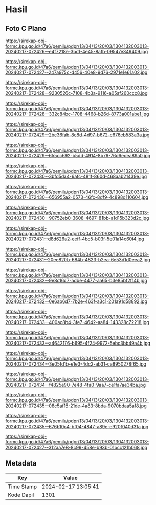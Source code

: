 # Hasil

## Foto C Plano

https://sirekap-obj-formc.kpu.go.id/47a6/pemilu/pdpr/13/04/13/20/03/1304132003013-20240217-072426--e4f7218e-3bc1-4e45-8afb-09547e349409.jpg

https://sirekap-obj-formc.kpu.go.id/47a6/pemilu/pdpr/13/04/13/20/03/1304132003013-20240217-072427--247a975c-d456-40e8-9d76-2971e1e61a02.jpg

https://sirekap-obj-formc.kpu.go.id/47a6/pemilu/pdpr/13/04/13/20/03/1304132003013-20240217-072428--9230526c-7108-4b3a-9116-a05af260ccc8.jpg

https://sirekap-obj-formc.kpu.go.id/47a6/pemilu/pdpr/13/04/13/20/03/1304132003013-20240217-072428--332c84bc-1708-4468-b26d-8773a001abe1.jpg

https://sirekap-obj-formc.kpu.go.id/47a6/pemilu/pdpr/13/04/13/20/03/1304132003013-20240217-072429--2bc36fab-8c8d-4d97-b672-c676eb583a3a.jpg

https://sirekap-obj-formc.kpu.go.id/47a6/pemilu/pdpr/13/04/13/20/03/1304132003013-20240217-072429--655cc692-b5dd-4914-8b76-76d6edea89a0.jpg

https://sirekap-obj-formc.kpu.go.id/47a6/pemilu/pdpr/13/04/13/20/03/1304132003013-20240217-072430--3bfd5da4-6afc-481f-860d-468aab21439e.jpg

https://sirekap-obj-formc.kpu.go.id/47a6/pemilu/pdpr/13/04/13/20/03/1304132003013-20240217-072430--656955a2-0573-46fc-8df9-4c898d110604.jpg

https://sirekap-obj-formc.kpu.go.id/47a6/pemilu/pdpr/13/04/13/20/03/1304132003013-20240217-072430--90752eb0-3608-4697-81bb-a1d15b323d2c.jpg

https://sirekap-obj-formc.kpu.go.id/47a6/pemilu/pdpr/13/04/13/20/03/1304132003013-20240217-072431--d8d626a2-eeff-4bc5-b03f-5e01a14c60f4.jpg

https://sirekap-obj-formc.kpu.go.id/47a6/pemilu/pdpr/13/04/13/20/03/1304132003013-20240217-072431--20ee820b-684b-4823-b2ea-6e53d1d0eea2.jpg

https://sirekap-obj-formc.kpu.go.id/47a6/pemilu/pdpr/13/04/13/20/03/1304132003013-20240217-072432--9e8c16d7-adbe-4477-aa65-b3e85bf2f14b.jpg

https://sirekap-obj-formc.kpu.go.id/47a6/pemilu/pdpr/13/04/13/20/03/1304132003013-20240217-072432--0e6ab6d7-7b2e-463f-a3c1-201a91d58892.jpg

https://sirekap-obj-formc.kpu.go.id/47a6/pemilu/pdpr/13/04/13/20/03/1304132003013-20240217-072433--400ac8b4-3fe7-4642-aa84-143328c72218.jpg

https://sirekap-obj-formc.kpu.go.id/47a6/pemilu/pdpr/13/04/13/20/03/1304132003013-20240217-072433--a4642176-b695-4f24-9972-5ebc3bb49a4b.jpg

https://sirekap-obj-formc.kpu.go.id/47a6/pemilu/pdpr/13/04/13/20/03/1304132003013-20240217-072434--3e05fd1b-e1e3-4dc2-ab31-ca8950278f65.jpg

https://sirekap-obj-formc.kpu.go.id/47a6/pemilu/pdpr/13/04/13/20/03/1304132003013-20240217-072434--f4825e90-7e48-4fa0-9aa7-ce1fa7ae34ba.jpg

https://sirekap-obj-formc.kpu.go.id/47a6/pemilu/pdpr/13/04/13/20/03/1304132003013-20240217-072435--08c5af15-21de-4a83-8bda-9070bdaa5af8.jpg

https://sirekap-obj-formc.kpu.go.id/47a6/pemilu/pdpr/13/04/13/20/03/1304132003013-20240217-072435--676b10c4-bf04-4847-a89e-e920f040d31a.jpg

https://sirekap-obj-formc.kpu.go.id/47a6/pemilu/pdpr/13/04/13/20/03/1304132003013-20240217-072427--312aa7e8-8c99-458e-b93b-01bcc121b068.jpg


## Metadata

| Key        | Value               |
| ---------- | ------------------- |
| Time Stamp | 2024-02-17 13:05:41 |
| Kode Dapil | 1301                |




